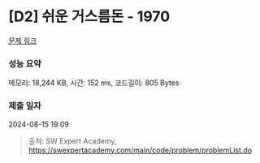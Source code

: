 # [D2] 쉬운 거스름돈 - 1970 

[문제 링크](https://swexpertacademy.com/main/code/problem/problemDetail.do?contestProbId=AV5PsIl6AXIDFAUq) 

### 성능 요약

메모리: 18,244 KB, 시간: 152 ms, 코드길이: 805 Bytes

### 제출 일자

2024-08-15 19:09



> 출처: SW Expert Academy, https://swexpertacademy.com/main/code/problem/problemList.do